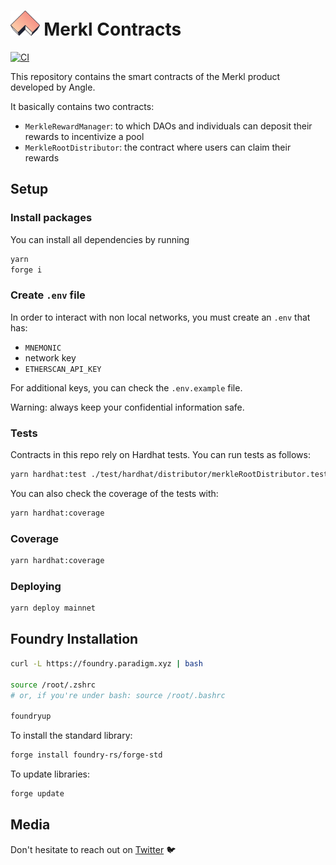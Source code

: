# <img src="logo.svg" alt="Angle Borrowing Module" height="40px"> Merkl Contracts

[![CI](https://github.com/AngleProtocol/merkl-contracts/workflows/CI/badge.svg)](https://github.com/AngleProtocol/merkl-contracts/actions?query=workflow%3ACI)

This repository contains the smart contracts of the Merkl product developed by Angle.

It basically contains two contracts:

- `MerkleRewardManager`: to which DAOs and individuals can deposit their rewards to incentivize a pool
- `MerkleRootDistributor`: the contract where users can claim their rewards

## Setup

### Install packages

You can install all dependencies by running

```bash
yarn
forge i
```

### Create `.env` file

In order to interact with non local networks, you must create an `.env` that has:

- `MNEMONIC`
- network key
- `ETHERSCAN_API_KEY`

For additional keys, you can check the `.env.example` file.

Warning: always keep your confidential information safe.

### Tests

Contracts in this repo rely on Hardhat tests. You can run tests as follows:

```bash
yarn hardhat:test ./test/hardhat/distributor/merkleRootDistributor.test.ts
```

You can also check the coverage of the tests with:

```bash
yarn hardhat:coverage
```

### Coverage

```bash
yarn hardhat:coverage
```

### Deploying

```bash
yarn deploy mainnet
```

## Foundry Installation

```bash
curl -L https://foundry.paradigm.xyz | bash

source /root/.zshrc
# or, if you're under bash: source /root/.bashrc

foundryup
```

To install the standard library:

```bash
forge install foundry-rs/forge-std
```

To update libraries:

```bash
forge update
```

## Media

Don't hesitate to reach out on [Twitter](https://twitter.com/AngleProtocol) 🐦
